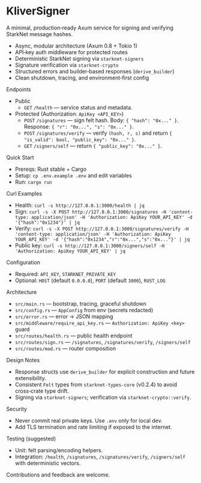 KliverSigner
============

A minimal, production‑ready Axum service for signing and verifying StarkNet message hashes.

- Async, modular architecture (Axum 0.8 + Tokio 1)
- API‑key auth middleware for protected routes
- Deterministic StarkNet signing via `starknet-signers`
- Signature verification via `starknet-crypto`
- Structured errors and builder‑based responses (`derive_builder`)
- Clean shutdown, tracing, and environment‑first config

Endpoints
- Public
  - `GET` `/health` — service status and metadata.
- Protected (Authorization: `ApiKey <API_KEY>`)
  - `POST` `/signatures` — sign felt hash. Body: `{ "hash": "0x..." }`. Response: `{ "r": "0x...", "s": "0x..." }`.
  - `POST` `/signatures/verify` — verify `(hash, r, s)` and return `{ "is_valid": bool, "public_key": "0x..." }`.
  - `GET` `/signers/self` — return `{ "public_key": "0x..." }`.

Quick Start
- Prereqs: Rust stable + Cargo
- Setup: `cp .env.example .env` and edit variables
- Run: `cargo run`

Curl Examples
- Health: `curl -s http://127.0.0.1:3000/health | jq`
- Sign:
  `curl -s -X POST http://127.0.0.1:3000/signatures -H 'content-type: application/json' -H 'Authorization: ApiKey YOUR_API_KEY' -d '{"hash":"0x1234"}' | jq`
- Verify:
  `curl -s -X POST http://127.0.0.1:3000/signatures/verify -H 'content-type: application/json' -H 'Authorization: ApiKey YOUR_API_KEY' -d '{"hash":"0x1234","r":"0x...","s":"0x..."}' | jq`
- Public key:
  `curl -s http://127.0.0.1:3000/signers/self -H 'Authorization: ApiKey YOUR_API_KEY' | jq`

Configuration
- Required: `API_KEY`, `STARKNET_PRIVATE_KEY`
- Optional: `HOST` (default `0.0.0.0`), `PORT` (default `3000`), `RUST_LOG`

Architecture
- `src/main.rs` — bootstrap, tracing, graceful shutdown
- `src/config.rs` — `AppConfig` from env (secrets redacted)
- `src/error.rs` — error → JSON mapping
- `src/middleware/require_api_key.rs` — `Authorization: ApiKey <key>` guard
- `src/routes/health.rs` — public health endpoint
- `src/routes/sign.rs` — `/signatures`, `/signatures/verify`, `/signers/self`
- `src/routes/mod.rs` — router composition

Design Notes
- Response structs use `derive_builder` for explicit construction and future extensibility.
- Consistent `Felt` types from `starknet-types-core` (v0.2.4) to avoid cross‑crate type drift.
- Signing via `starknet-signers`; verification via `starknet-crypto::verify`.

Security
- Never commit real private keys. Use `.env` only for local dev.
- Add TLS termination and rate limiting if exposed to the internet.

Testing (suggested)
- Unit: felt parsing/encoding helpers.
- Integration: `/health`, `/signatures`, `/signatures/verify`, `/signers/self` with deterministic vectors.

Contributions and feedback are welcome.
